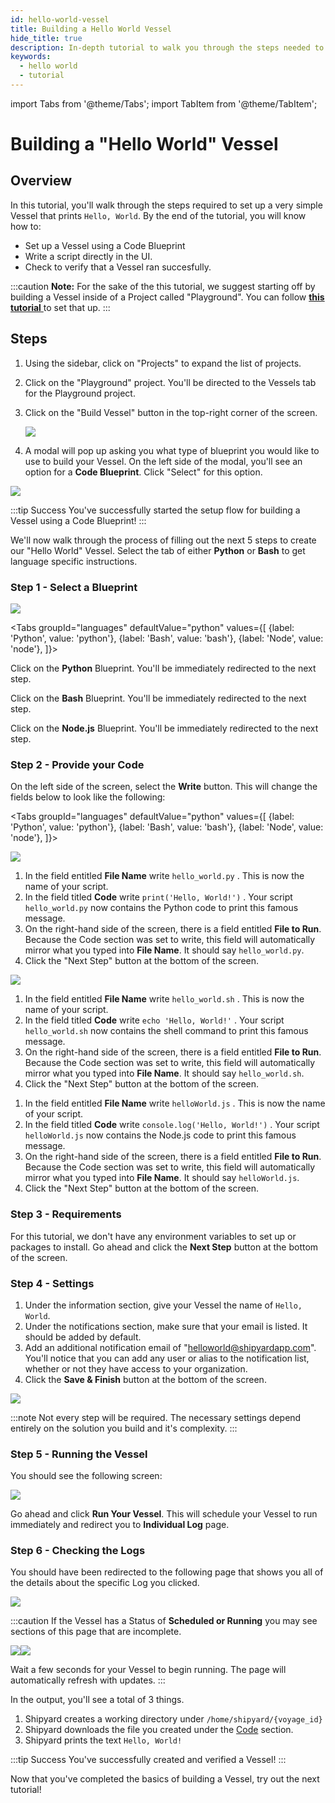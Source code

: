 ```yaml
---
id: hello-world-vessel
title: Building a Hello World Vessel
hide_title: true
description: In-depth tutorial to walk you through the steps needed to set up a Hello World Vessel.
keywords:
  - hello world
  - tutorial
---
```


import Tabs from '@theme/Tabs';
import TabItem from '@theme/TabItem';

# Building a "Hello World" Vessel

## Overview

In this tutorial, you'll walk through the steps required to set up a very simple Vessel that prints `Hello, World`. By the end of the tutorial, you will know how to:

- Set up a Vessel using a Code Blueprint
- Write a script directly in the UI.
- Check to verify that a Vessel ran succesfully.

:::caution
**Note:** For the sake of the this tutorial, we suggest starting off by building a Vessel inside of a Project called "Playground". You can follow [**this tutorial** ](building-playground-project.md)to set that up.
:::

## Steps

1. Using the sidebar, click on "Projects" to expand the list of projects.
2. Click on the "Playground" project. You'll be directed to the Vessels tab for the Playground project.
3. Click on the "Build Vessel" button in the top-right corner of the screen.

   ![](../.gitbook/assets/image_19_1.png)

4. A modal will pop up asking you what type of blueprint you would like to use to build your Vessel. On the left side of the modal, you'll see an option for a **Code Blueprint**. Click "Select" for this option.

![](../.gitbook/assets/image_7_3.png)

:::tip Success
You've successfully started the setup flow for building a Vessel using a Code Blueprint!
:::

We'll now walk through the process of filling out the next 5 steps to create our "Hello World" Vessel. Select the tab of either **Python** or **Bash** to get language specific instructions.

### Step 1 - Select a Blueprint

![](../.gitbook/assets/image_24_1_1.png)

<Tabs
groupId="languages"
defaultValue="python"
values={[
{label: 'Python', value: 'python'},
{label: 'Bash', value: 'bash'},
{label: 'Node', value: 'node'},
]}>
<TabItem value="python">

Click on the **Python** Blueprint. You'll be immediately redirected to the next step.
</TabItem>

<TabItem value="bash">

Click on the **Bash** Blueprint. You'll be immediately redirected to the next step.
</TabItem>
<TabItem value='node'>

Click on the **Node.js** Blueprint. You'll be immediately redirected to the next step.
</TabItem>
</Tabs>

### Step 2 - Provide your Code

On the left side of the screen, select the **Write** button. This will change the fields below to look like the following:

<Tabs
groupId="languages"
defaultValue="python"
values={[
{label: 'Python', value: 'python'},
{label: 'Bash', value: 'bash'},
{label: 'Node', value: 'node'},
]}>
<TabItem value="python">

![](../.gitbook/assets/image_8_1_1_1_1.png)

1. In the field entitled **File Name** write `hello_world.py` . This is now the name of your script.
2. In the field titled **Code** write `print('Hello, World!')` . Your script `hello_world.py` now contains the Python code to print this famous message.
3. On the right-hand side of the screen, there is a field entitled **File to Run**. Because the Code section was set to write, this field will automatically mirror what you typed into **File Name**. It should say `hello_world.py`.
4. Click the "Next Step" button at the bottom of the screen.

![](../.gitbook/assets/image_9_1.png)

</TabItem>

<TabItem value="bash">

1. In the field entitled **File Name** write `hello_world.sh` . This is now the name of your script.
2. In the field titled **Code** write `echo 'Hello, World!'` . Your script `hello_world.sh` now contains the shell command to print this famous message.
3. On the right-hand side of the screen, there is a field entitled **File to Run**. Because the Code section was set to write, this field will automatically mirror what you typed into **File Name**. It should say `hello_world.sh`.
4. Click the "Next Step" button at the bottom of the screen.

</TabItem>
<TabItem value='node'>

1. In the field entitled **File Name** write `helloWorld.js` . This is now the name of your script.
2. In the field titled **Code** write `console.log('Hello, World!')` . Your script `helloWorld.js` now contains the Node.js code to print this famous message.
3. On the right-hand side of the screen, there is a field entitled **File to Run**. Because the Code section was set to write, this field will automatically mirror what you typed into **File Name**. It should say `helloWorld.js`.
4. Click the "Next Step" button at the bottom of the screen.

</TabItem>
</Tabs>

### **Step 3 - Requirements**

For this tutorial, we don't have any environment variables to set up or packages to install. Go ahead and click the **Next Step** button at the bottom of the screen.

### **Step 4 - Settings**

1. Under the information section, give your Vessel the name of `Hello, World`.
2. Under the notifications section, make sure that your email is listed. It should be added by default.
3. Add an additional notification email of "[helloworld@shipyardapp.com](mailto:helloworld@shipyardapp.com)". You'll notice that you can add any user or alias to the notification list, whether or not they have access to your organization.
4. Click the **Save & Finish** button at the bottom of the screen.

![](../.gitbook/assets/image_22_1.png)

:::note
Not every step will be required. The necessary settings depend entirely on the solution you build and it's complexity.
:::

### Step 5 - Running the Vessel

You should see the following screen:

![](../.gitbook/assets/image_14.png)

Go ahead and click **Run Your Vessel**. This will schedule your Vessel to run immediately and redirect you to **Individual Log** page.

### Step 6 - Checking the Logs

You should have been redirected to the following page that shows you all of the details about the specific Log you clicked.

![](../.gitbook/assets/image_17.png)

:::caution
If the Vessel has a Status of **Scheduled or Running** you may see sections of this page that are incomplete.

![](../.gitbook/assets/image_20.png)![](../.gitbook/assets/image_1_1.png)

Wait a few seconds for your Vessel to begin running. The page will automatically refresh with updates.
:::

In the output, you'll see a total of 3 things.

1. Shipyard creates a working directory under `/home/shipyard/{voyage_id}`
2. Shipyard downloads the file you created under the [Code](building-a-hello-world-vessel.md#step-2-provide-your-code) section.
3. Shipyard prints the text `Hello, World!`

:::tip Success
You've successfully created and verified a Vessel!
:::

Now that you've completed the basics of building a Vessel, try out the next tutorial!
